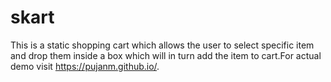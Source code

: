 # skart
This is a static shopping cart which allows the user to select specific item and drop them inside a box which will in turn add the item to cart.For actual demo visit https://pujanm.github.io/.
